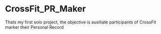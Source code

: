 # CrossFit_PR_Maker
 Thats my first solo project, the objective is auxiliate participants of CrossFit marker their Personal Record
